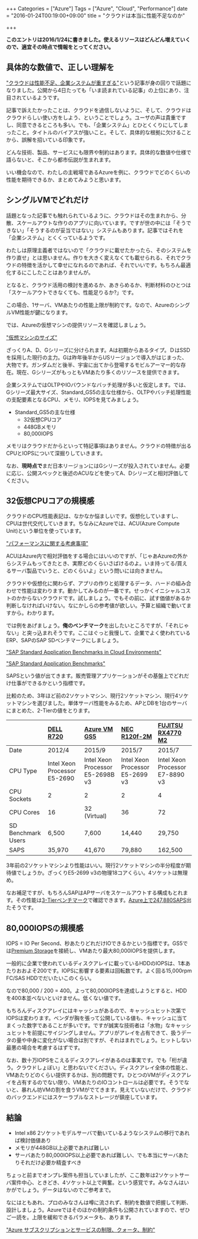 +++
Categories = ["Azure"]
Tags = ["Azure", "Cloud", "Performance"]
date = "2016-01-24T00:19:00+09:00"
title = "クラウドは本当に性能不足なのか"

+++

**このエントリは2016/1/24に書きました。使えるリソースはどんどん増えていくので、適宜その時点で情報をとってください。**

## 具体的な数値で、正しい理解を
["クラウドは性能不足、企業システムが重すぎる"](http://itpro.nikkeibp.co.jp/atcl/watcher/14/334361/011800463/)という記事が身の回りで話題になりました。公開から4日たっても「いま読まれている記事」の上位にあり、注目されているようです。

記事で訴えたかったことは、クラウドを過信しないように、そして、クラウドはクラウドらしい使い方をしよう、ということでしょう。ユーザの声は貴重ですし、同意できるところも多い。でも、「企業システム」とひとくくりにしてしまったこと。タイトルのバイアスが強いこと。そして、具体的な根拠に欠けることから、誤解を招いている印象です。

どんな技術、製品、サービスにも限界や制約はあります。具体的な数値や仕様で語らないと、そこから都市伝説が生まれます。

いい機会なので、わたしの主戦場であるAzureを例に、クラウドでどのくらいの性能を期待できるか、まとめてみようと思います。

## シングルVMでどれだけ
話題となった記事でも触れられているように、クラウドはその生まれから、分散、スケールアウトな作りのアプリに向いています。ですが世の中には「そうできない」「そうするのが妥当ではない」システムもあります。記事ではそれを「企業システム」とくくっているようです。

わたしは原理主義者ではないので「クラウドに載せたかったら、そのシステムを作り直せ」とは思いません。作りを大きく変えなくても載せられる、それでクラウドの特徴を活かして幸せになれるのであれば、それでいいです。もちろん最適化するにこしたことはありませんが。

となると、クラウド活用の検討を進めるか、あきらめるか、判断材料のひとつは「スケールアウトできなくても、性能足りるか?」です。

この場合、1サーバ、VMあたりの性能上限が制約です。なので、AzureのシングルVM性能が鍵になります。

では、Azureの仮想マシンの提供リソースを確認しましょう。

["仮想マシンのサイズ"](https://azure.microsoft.com/ja-jp/documentation/articles/virtual-machines-size-specs/)

ざっくりA、D、Gシリーズに分けられます。Aは初期からあるタイプ。ＤはSSDを採用した現行の主力。Gは昨年後半からUSリージョンで導入がはじまった、大物です。ガンダムだと後半、宇宙に出てから登場するモビルアーマー的な存在。現在、GシリーズがもっともVMあたり多くのリソースを提供できます。

企業システムではOLTPやIOバウンドなバッチ処理が多いと仮定します。では、Gシリーズ最大サイズ、Standard_GS5の主な仕様から、OLTPやバッチ処理性能の支配要素となるCPU、メモリ、IOPSを見てみましょう。

* Standard_GS5の主な仕様
    * 32仮想CPUコア
    * 448GBメモリ
    * 80,000IOPS

メモリはクラウドだからといって特記事項はありません。クラウドの特徴が出るCPUとIOPSについて深掘りしていきます。

なお、**現時点で**まだ日本リージョンにはGシリーズが投入されていません。必要に応じ、公開スペックと後述のACUなどを使ってA、Dシリーズと相対評価してください。

## 32仮想CPUコアの規模感
クラウドのCPU性能表記は、なかなか悩ましいです。仮想化していますし、CPUは世代交代していきます。ちなみにAzureでは、ACU(Azure Compute Unit)という単位を使っています。

["パフォーマンスに関する考慮事項"](https://azure.microsoft.com/ja-jp/documentation/articles/virtual-machines-size-specs/#-3)

ACUはAzure内で相対評価をする場合にはいいのですが、「じゃあAzureの外からシステムもってきたとき、実際どのくらいさばけるのよ。いま持ってる/買えるサーバ製品でいうと、どのくらいよ」という問いには向きません。

クラウドや仮想化に関わらず、アプリの作りと処理するデータ、ハードの組み合わせで性能は変わります。動かしてみるのが一番です。せっかくイニシャルコストのかからないクラウドです。試しましょう。でもその前に、試す価値があるか判断しなければいけない。なにかしらの参考値が欲しい。予算と組織で動いてますから。わかります。

では例をあげましょう。**俺のベンチマーク**を出したいところですが、「それじゃない」と突っ込まれそうです。ここはぐっと我慢して、企業でよく使われているERP、SAPのSAP SDベンチマークにしましょう。

["SAP Standard Application Benchmarks in Cloud Environments"](http://global.sap.com/campaigns/benchmark/appbm_cloud.epx)

["SAP Standard Application Benchmarks"](http://global.sap.com/campaigns/benchmark/index.epx)

SAPSという値が出てきます。販売管理アプリケーションがその基盤上でどれだけ仕事ができるかという指標です。

比較のため、3年ほど前の2ソケットマシン、現行2ソケットマシン、現行4ソケットマシンを選びました。単体サーバ性能をみるため、APとDBを1台のサーバにまとめた、2-Tierの値をとります。

 |               |[DELL R720](http://download.sap.com/download.epd?context=40E2D9D5E00EEF7C91D3C5AFFF9A4689C82EA97027CDF4A42858AD1610A3F732) |[Azure VM GS5](http://global.sap.com/campaigns/benchmark/assets/Cert15038.pdf) | [NEC R120f-2M](http://download.sap.com/download.epd?context=40E2D9D5E00EEF7CFDB9CAEA540B6F601993E4359AB45BEF7ED0949D1BFF155D) | [FUJITSU RX4770 M2](http://download.sap.com/download.epd?context=40E2D9D5E00EEF7C14B03FD143D20C6C90E8F6DEAA4E15F8090BA77A6249E1D0)  |
 |:-----------|:------------|:------------|:------------|:------------|
 |Date|2012/4|2015/9|2015/7|2015/7|
 | CPU Type |Intel Xeon Processor E5-2690| Intel Xeon Processor E5-2698B v3 | Intel Xeon Processor E5-2699 v3 | Intel Xeon Processor E7-8890 v3 |
 | CPU Sockets |2 | 2 | 2 | 4 |
 | CPU Cores|16 | 32 (Virtual) | 36 | 72 |
 | SD Benchmark Users |6,500| 7,600 | 14,440 | 29,750 |
 | SAPS |35,970| 41,670 | 79,880 | 162,500 |
 
 3年前の2ソケットマシンより性能はいい。現行2ソケットマシンの半分程度が期待値でしょうか。ざっくりE5-2699 v3の物理18コアくらい。4ソケットは無理め。
 
 なお補足ですが、もちろんSAPはAPサーバをスケールアウトする構成もとれます。その性能は[3-Tierベンチマーク](http://global.sap.com/campaigns/benchmark/appbm_cloud.epx)で確認できます。[Azure上で247,880SAPS](http://blogs.msdn.com/b/saponsqlserver/archive/2015/10/05/world-record-sap-sales-and-distribution-standard-application-benchmark-for-sap-cloud-deployments-released-using-azure-iaas-vms.aspx)出たそうです。

## 80,000IOPSの規模感
IOPS = IO Per Second、秒あたりどれだけIOできるかという指標です。GS5では[Premium Storage](https://azure.microsoft.com/ja-jp/documentation/articles/storage-premium-storage-preview-portal/)を接続し、VMあたり最大80,000IOPSを提供します。

一般的に企業で使われているディスクアレイに載っているHDDのIOPSは、1本あたりおおよそ200です。IOPSに影響する要素は回転数です。よく回る15,000rpm FC/SAS HDDでだいたいこのくらい。

なので80,000 / 200 = 400。よって80,000IOPSを達成しようとすると、HDDを400本並べないといけません。低くない値です。

もちろんディスクアレイにはキャッシュがあるので、キャッシュヒット次第でIOPSは変わります。ベンダが胸を張って公開している値も、キャッシュに当てまくった数字であることが多いです。ですが誠実な技術者は「水物」なキャッシュヒットを前提にサイジングしません。アプリがアレイを占有できて、扱うデータの量や中身に変化がない場合は別ですが、それはまれでしょう。ヒットしない最悪の場合を考慮するはずです。

なお、数十万IOPSをこえるディスクアレイがあるのは事実です。でも「桁が違う。クラウドしょぼい」と思わないでください。ディスクアレイ全体の性能と、VMあたりどのくらい提供するかは、別の問題です。ひとつのVMがディスクアレイを占有するのでない限り、VMあたりのIOコントロールは必要です。そうでないと、暴れん坊VMの割を食うVMがでてきます。見えていないだけで、クラウドのバックエンドにはスケーラブルなストレージが鎮座しています。

 ## 結論

* Intel x86 2ソケットモデルサーバで動いているようなシステムの移行であれば検討価値あり
* メモリが448GB以上必要であれば難しい
* サーバあたり80,000IOPS以上必要であれば難しい、でも本当にサーバあたりそれだけ必要か精査すべき

ちょっと前までオンプレ案件も担当していましたが、ここ数年は2ソケットサーバ案件中心、ときどき、4ソケット以上で興奮。という感覚です。みなさんはいかがでしょう。データはないのでご参考まで。

なにはともあれ、プロのみなさんは噂に流されず、制約を数値で把握して判断、設計しましょう。Azureではそのほかの制約条件も公開されていますので、ぜひご一読を。上限を緩和できるパラメータも、あります。
 
 ["Azure サブスクリプションとサービスの制限、クォータ、制約"](https://azure.microsoft.com/ja-jp/documentation/articles/azure-subscription-service-limits/)